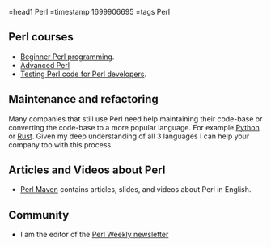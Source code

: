 =head1 Perl
=timestamp 1699906695
=tags Perl

## Perl courses

* [Beginner Perl programming](/courses/perl).
* [Advanced Perl](/advanced-perl)
* [Testing Perl code for Perl developers](/courses/testing-perl).

## Maintenance and refactoring

Many companies that still use Perl need help maintaining their code-base or converting the code-base to a more popular language. For example [Python](/python) or [Rust](/rust).
Given my deep understanding of all 3 languages I can help your company too with this process.


## Articles and Videos about Perl

* [Perl Maven](https://perlmaven.com/) contains articles, slides, and videos about Perl in English.

## Community

* I am the editor of the [Perl Weekly newsletter](https://perlweekly.com/)



